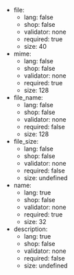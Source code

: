  * file:
    * lang: false
    * shop: false
    * validator: none
    * required: true
    * size: 40
 * mime:
    * lang: false
    * shop: false
    * validator: none
    * required: true
    * size: 128
 * file_name:
    * lang: false
    * shop: false
    * validator: none
    * required: false
    * size: 128
 * file_size:
    * lang: false
    * shop: false
    * validator: none
    * required: false
    * size: undefined
 * name:
    * lang: true
    * shop: false
    * validator: none
    * required: true
    * size: 32
 * description:
    * lang: true
    * shop: false
    * validator: none
    * required: false
    * size: undefined
